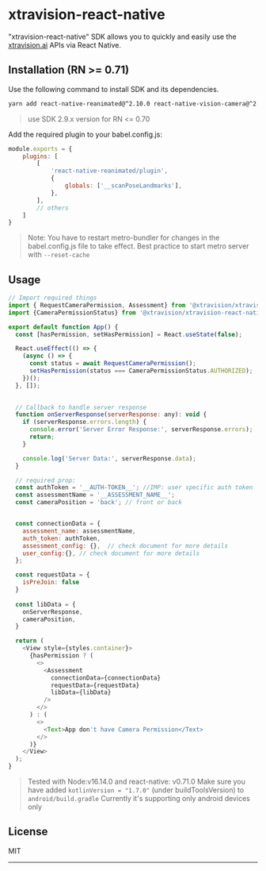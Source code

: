 # xtravision-react-native
"xtravision-react-native" SDK allows you to quickly and easily use the [xtravision.ai](https://xtravision.ai/) APIs via React Native.


## Installation (RN >= 0.71)
Use the following command to install SDK and its dependencies.
```sh
yarn add react-native-reanimated@^2.10.0 react-native-vision-camera@^2.15.4 @xtravision/xtravision-react-native@3.2.0
```
> use SDK 2.9.x version for RN <= 0.70 


Add the required plugin to your babel.config.js:
```js
module.exports = {
    plugins: [
        [
            'react-native-reanimated/plugin',
            {
                globals: ['__scanPoseLandmarks'],
            },
        ],
        // others
    ]
}
```
> Note: You have to restart metro-bundler for changes in the babel.config.js file to take effect. Best practice to start metro server with `--reset-cache`


## Usage

```js
// Import required things
import { RequestCameraPermission, Assessment} from '@xtravision/xtravision-react-native';
import {CameraPermissionStatus} from '@xtravision/xtravision-react-native';

export default function App() {
  const [hasPermission, setHasPermission] = React.useState(false);

  React.useEffect(() => {
    (async () => {
      const status = await RequestCameraPermission();
      setHasPermission(status === CameraPermissionStatus.AUTHORIZED);
    })();
  }, []);

  
  // Callback to handle server response
  function onServerResponse(serverResponse: any): void {
    if (serverResponse.errors.length) {
      console.error('Server Error Response:', serverResponse.errors);
      return;
    }

    console.log('Server Data:', serverResponse.data);
  }

  // required prop:
  const authToken = '__AUTH-TOKEN__'; //IMP: user specific auth token
  const assessmentName = '__ASSESSMENT_NAME__';
  const cameraPosition = 'back'; // front or back


  const connectionData = {
    assessment_name: assessmentName,
    auth_token: authToken,
    assessment_config: {},  // check document for more details
    user_config:{}, // check document for more details
  };

  const requestData = {
    isPreJoin: false
  }
  
  const libData = {
    onServerResponse,
    cameraPosition,
  }

  return (
    <View style={styles.container}>
      {hasPermission ? (
        <>
          <Assessment
            connectionData={connectionData}
            requestData={requestData}
            libData={libData}
          />
        </>
      ) : (
        <>
          <Text>App don't have Camera Permission</Text>
        </>
      )}
    </View>
  );
}
```



> Tested with Node:v16.14.0 and react-native: v0.71.0
> Make sure you have added `kotlinVersion = "1.7.0"` (under buildToolsVersion) to `android/build.gradle`
> Currently it's supporting only android devices only 

## License
MIT

---
